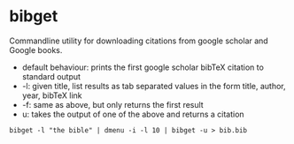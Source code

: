# bibget

Commandline utility for downloading citations from google scholar and Google books.

* default behaviour: prints the first google scholar bibTeX citation to standard output
* -l: given title, list results as tab separated values in the form title, author, year, bibTeX link
* -f: same as above, but only returns the first result
* u: takes the output of one of the above and returns a citation

```
bibget -l "the bible" | dmenu -i -l 10 | bibget -u > bib.bib
```